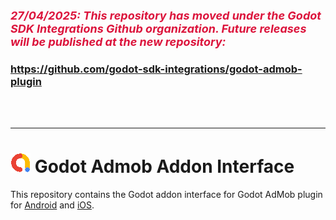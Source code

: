 <span style="color:crimson; font-size:large; font-weight:bold; font-style:italic;">27/04/2025: This repository has moved under the Godot SDK Integrations Github organization. Future releases will be published at the new repository:</span>

### https://github.com/godot-sdk-integrations/godot-admob-plugin

<br/><br/>

---
# ![](icon.png?raw=true) Godot Admob Addon Interface

This repository contains the Godot addon interface for Godot AdMob plugin for [Android](https://github.com/cengiz-pz/godot-android-admob-plugin) and [iOS](https://github.com/cengiz-pz/godot-ios-admob-plugin).

